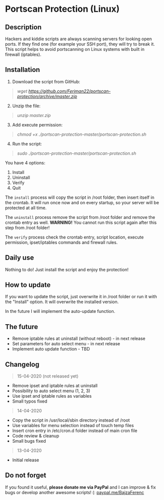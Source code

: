# Portscan Protection (Linux)

## Description
Hackers and kiddie scripts are always scanning servers for looking open ports. If they find one (for example your SSH port), they will try to break it. This script helps to avoid portscanning on Linux systems with built in firewall (iptables).

## Installation

1. Download the script from GitHub:
>*wget https://github.com/Feriman22/portscan-protection/archive/master.zip*
2. Unzip the file:
>*unzip master.zip*
3. Add execute permission:
>*chmod +x ./portscan-protection-master/portscan-protection.sh*
4. Run the script:
>*sudo ./portscan-protection-master/portscan-protection.sh*

You have 4 options:
1. Install
2. Uninstall
3. Verify
4. Quit

The `install` process will copy the script in /root folder, then insert itself in the crontab. It will run once now and on every startup, so your server will be protected at all time.

The `uninstall` process remove the script from /root folder and remove the crontab entry as well.
**WARNING!** You cannot run this script again after this step from /root folder!

The `verify` process check the crontab entry, script location, execute permission, ipset/iptables commands and firewall rules.

## Daily use

Nothing to do! Just install the script and enjoy the protection!

## How to update

If you want to update the script, just overwrite it in /root folder or run it with the "Install" option. It will overwrite the installed version.

In the future I will implement the auto-update function.

## The future

- Remove iptable rules at uninstall (without reboot) - in next release
- Set parameters for auto select menu - in next release
- Implement auto update function - TBD

## Changelog

>15-04-2020 (not released yet)
- Remove ipset and iptable rules at uninstall
- Possibility to auto select menu (1, 2, 3)
- Use ipset and iptable rules as variables
- Small typos fixed

>14-04-2020
- Copy the script in /usr/local/sbin directory instead of /root
- Use variables for menu selection instead of touch temp files
- Insert cron entry in /etc/cron.d folder instead of main cron file
- Code review & cleanup
- Small bugs fixed

>13-04-2020
- Initial release

## Do not forget

If you found it useful, **please donate me via PayPal** and I can improve & fix bugs or develop another awesome scripts! (:
[paypal.me/BajzaFerenc](https://www.paypal.me/BajzaFerenc)
